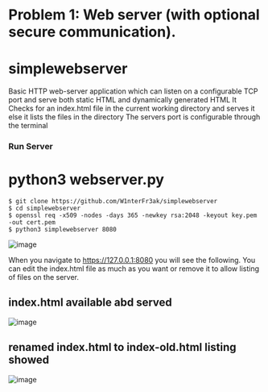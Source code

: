 # Problem 1: Web server (with optional secure communication).
# simplewebserver
Basic HTTP web-server application which can listen on a configurable TCP port and serve both static HTML and dynamically generated HTML
It Checks for an index.html file in the current working directory and serves it else it lists the files in the directory
The servers port is configurable through the terminal

### Run Server
# python3 webserver.py <port>
```
$ git clone https://github.com/W1nterFr3ak/simplewebserver
$ cd simplewebserver
$ openssl req -x509 -nodes -days 365 -newkey rsa:2048 -keyout key.pem -out cert.pem
$ python3 simplewebserver 8080
```
  ![image](https://user-images.githubusercontent.com/55146805/148377428-3c226593-f182-49f4-83ba-bb57602bc7f5.png)
  
  When you navigate to https://127.0.0.1:8080 you will see the following. You can edit the index.html file as much as you want or remove it to allow listing of files on the server.
  
  ## index.html available abd served
![image](https://user-images.githubusercontent.com/55146805/148378002-ae78a05f-bcf9-4cf6-ad22-ecb50da0b2e4.png)
  
  ## renamed index.html to index-old.html listing showed
![image](https://user-images.githubusercontent.com/55146805/148378694-0b3656b0-4061-4cb6-82b1-8b818d46c76a.png)

